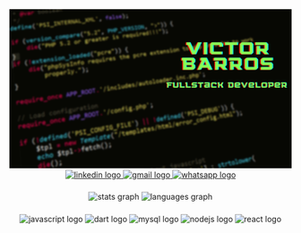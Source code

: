 <img alt="Victor Barros" src="./Victor Barros.png">

<div align="center">
  <a href="https://www.linkedin.com/in/victorjcbarros/" target="_blank">
    <img src="https://img.shields.io/static/v1?message=LinkedIn&logo=linkedin&label=&color=0077B5&logoColor=white&labelColor=&style=for-the-badge" height="40" alt="linkedin logo"  />
  </a>
  <a href="mailto:victorjuda49@gmail.com" target="_blank">
    <img src="https://img.shields.io/static/v1?message=Gmail&logo=gmail&label=&color=D14836&logoColor=white&labelColor=&style=for-the-badge" height="40" alt="gmail logo"  />
  </a>
  <a href="https://api.whatsapp.com/send?phone=+5521982293270" target="_blank">
    <img src="https://img.shields.io/static/v1?message=Whatsapp&logo=whatsapp&label=&color=25D366&logoColor=white&labelColor=&style=for-the-badge" height="40" alt="whatsapp logo"  />
  </a>
</div>

###
<div align="center">
  <img src="https://github-readme-stats.vercel.app/api?hide_title=false&hide_rank=false&show_icons=true&include_all_commits=true&count_private=true&disable_animations=false&theme=dracula&locale=pt-br&hide_border=false&username=victorb26" height="150" alt="stats graph"  />
  <img src="https://github-readme-stats.vercel.app/api/top-langs?locale=pt-br&hide_title=false&layout=compact&card_width=320&langs_count=5&theme=dracula&hide_border=false&username=victorb26" height="150" alt="languages graph"  />
</div>

###
<div align="center">
  
  <img src="https://cdn.jsdelivr.net/gh/devicons/devicon/icons/javascript/javascript-plain.svg" height="74" width="106" alt="javascript logo"  />
  <img src="https://cdn.jsdelivr.net/gh/devicons/devicon/icons/dart/dart-original.svg" height="74" width="106" alt="dart logo" />      
  <img src="https://cdn.jsdelivr.net/gh/devicons/devicon/icons/mysql/mysql-original.svg" height="74" width="106" alt="mysql logo"  />
  <img src="https://cdn.jsdelivr.net/gh/devicons/devicon/icons/nodejs/nodejs-original.svg" height="74" width="106" alt="nodejs logo"  />
  <img src="https://cdn.jsdelivr.net/gh/devicons/devicon/icons/react/react-original.svg" height="74" width="106" alt="react logo"  />
</div>

###

